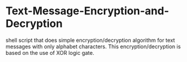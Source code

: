 # Text-Message-Encryption-and-Decryption
shell script that does simple encryption/decryption algorithm for text messages  with only alphabet characters. This encryption/decryption is based on the use of XOR logic gate.
